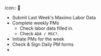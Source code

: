 icon:: 

- Submit Last Week's Maximo Labor Data
- Complete weekly PMs
	- Check labor data filled in.
	- Check `ADA / MSC?`.
- Initiate PMs for the week
- Check & Sign Daily PM forms
-